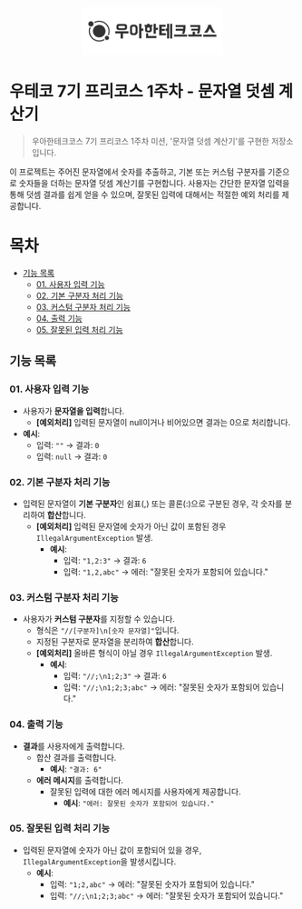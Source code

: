 <p align="center">
    <img src="./woowacourse.png" alt="우아한테크코스" width="250px">
</p>

# 우테코 7기 프리코스 1주차 - 문자열 덧셈 계산기


> 우아한테크코스 7기 프리코스 1주차 미션, '문자열 덧셈 계산기'를 구현한 저장소입니다.

이 프로젝트는 주어진 문자열에서 숫자를 추출하고, 기본 또는 커스텀 구분자를 기준으로 숫자들을 더하는 문자열 덧셈 계산기를 구현합니다. 사용자는 간단한 문자열 입력을 통해 덧셈 결과를 쉽게 얻을 수 있으며, 잘못된 입력에 대해서는 적절한 예외 처리를 제공합니다.

# 목차
- [기능 목록](#기능-목록)
    - [01. 사용자 입력 기능](#01-사용자-입력-기능)
    - [02. 기본 구분자 처리 기능](#02-기본-구분자-처리-기능)
    - [03. 커스텀 구분자 처리 기능](#03-커스텀-구분자-처리-기능)
    - [04. 출력 기능](#04-출력-기능)
    - [05. 잘못된 입력 처리 기능](#05-잘못된-입력-처리-기능)


## 기능 목록
### 01. 사용자 입력 기능
- 사용자가 **문자열을 입력**합니다.
    - **[예외처리]** 입력된 문자열이 null이거나 비어있으면 결과는 0으로 처리합니다.
- **예시**:
  - 입력: `""` → 결과: `0`
  - 입력: `null` → 결과: `0`
### 02. 기본 구분자 처리 기능
- 입력된 문자열이 **기본 구분자**인 쉼표(,) 또는 콜론(:)으로 구분된 경우, 각 숫자를 분리하여 **합산**합니다.
  - **[예외처리]** 입력된 문자열에 숫자가 아닌 값이 포함된 경우 `IllegalArgumentException` 발생.
    - **예시**:
      - 입력: `"1,2:3"` → 결과: `6`
      - 입력: `"1,2,abc"` → 에러: "잘못된 숫자가 포함되어 있습니다."
### 03. 커스텀 구분자 처리 기능
- 사용자가 **커스텀 구분자**를 지정할 수 있습니다.
  - 형식은 `"//[구분자]\n[숫자 문자열]"`입니다.
  - 지정된 구분자로 문자열을 분리하여 **합산**합니다.
  - **[예외처리]** 올바른 형식이 아닐 경우 `IllegalArgumentException` 발생.
    - **예시**:
      - 입력: `"//;\n1;2;3"` → 결과: `6`
      - 입력: `"//;\n1;2;3;abc"` → 에러: "잘못된 숫자가 포함되어 있습니다."
### 04. 출력 기능
- **결과**를 사용자에게 출력합니다.
  - 합산 결과를 출력합니다.
    - **예시**: `"결과: 6"`
  - **에러 메시지**를 출력합니다.
    - 잘못된 입력에 대한 에러 메시지를 사용자에게 제공합니다.
      - **예시**: `"에러: 잘못된 숫자가 포함되어 있습니다."`

### 05. 잘못된 입력 처리 기능
- 입력된 문자열에 숫자가 아닌 값이 포함되어 있을 경우, `IllegalArgumentException`을 발생시킵니다.
  - **예시**:
    - 입력: `"1;2,abc"` → 에러: "잘못된 숫자가 포함되어 있습니다."
    - 입력: `"//;\n1;2;3;abc"` → 에러: "잘못된 숫자가 포함되어 있습니다."